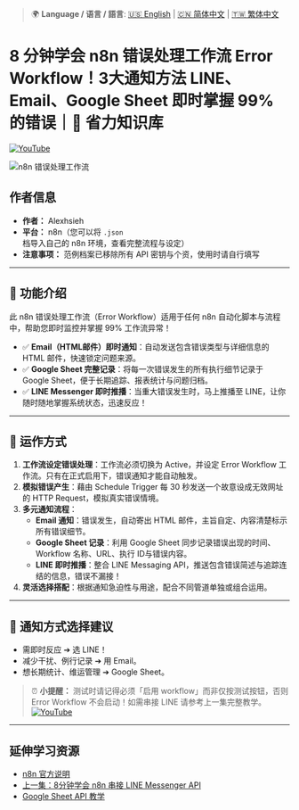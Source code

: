 > 🌍 **Language / 语言 / 語言**: [🇺🇸 English](./readme-en.md) | [🇨🇳 简体中文](./readme-cn.md) | [🇹🇼 繁体中文](./readme.md)

# 8 分钟学会 n8n 错误处理工作流 Error Workflow！3大通知方法 LINE、Email、Google Sheet 即时掌握 99% 的错误｜🧠 省力知识库

[![YouTube](https://img.shields.io/badge/Watch%20on-YouTube-red?logo=youtube)](https://youtu.be/Yt0gVZX_OGQ)

![n8n 错误处理工作流](https://github.com/qwedsazxc78/ai-automation-n8n/blob/main/n8n/18-n8n-error-workflow/cover.png?raw=true)

## 作者信息

* **作者：** Alexhsieh
* **平台：** n8n（您可以将 `.json` 档导入自己的 n8n 环境，查看完整流程与设定）
* **注意事项：** 范例档案已移除所有 API 密钥与个资，使用时请自行填写

---

## 📌 功能介绍

此 n8n 错误处理工作流（Error Workflow）适用于任何 n8n 自动化脚本与流程中，帮助您即时监控并掌握 99% 工作流异常！

* ✅ **Email（HTML邮件）即时通知**：自动发送包含错误类型与详细信息的 HTML 邮件，快速锁定问题来源。
* ✅ **Google Sheet 完整记录**：将每一次错误发生的所有执行细节记录于 Google Sheet，便于长期追踪、报表统计与问题归档。
* ✅ **LINE Messenger 即时推播**：当重大错误发生时，马上推播至 LINE，让你随时随地掌握系统状态，迅速反应！

---

## 🔧 运作方式

1. **工作流设定错误处理**：工作流必须切换为 Active，并设定 Error Workflow 工作流。只有在正式启用下，错误通知才能自动触发。
2. **模拟错误产生**：藉由 Schedule Trigger 每 30 秒发送一个故意设成无效网址的 HTTP Request，模拟真实错误情境。
3. **多元通知流程**：
   - **Email 通知**：错误发生，自动寄出 HTML 邮件，主旨自定、内容清楚标示所有错误细节。
   - **Google Sheet 记录**：利用 Google Sheet 同步记录错误出现的时间、Workflow 名称、URL、执行 ID与错误内容。
   - **LINE 即时推播**：整合 LINE Messaging API，推送包含错误简述与追踪连结的信息，错误不漏接！
4. **灵活选择搭配**：根据通知急迫性与用途，配合不同管道单独或组合运用。

---

## 🚀 通知方式选择建议

* 需即时反应 ➔ 选 LINE！
* 减少干扰、例行记录 ➔ 用 Email。
* 想长期统计、维运管理 ➔ Google Sheet。

> ⏰ **小提醒：** 测试时请记得必须「启用 workflow」而非仅按测试按钮，否则 Error Workflow 不会启动！如需串接 LINE 请参考上一集完整教学。[![YouTube](https://img.shields.io/badge/Watch%20on-YouTube-red?logo=youtube)](https://youtu.be/HJKDHJ5x1F0)

---

## 延伸学习资源

* [n8n 官方说明](https://docs.n8n.io/)
* [上一集：8分钟学会 n8n 串接 LINE Messenger API](https://youtu.be/HJKDHJ5x1F0)
* [Google Sheet API 教学](https://developers.google.com/sheets/api)